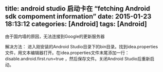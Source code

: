 title: android studio 启动卡在 “fetching Android sdk compoment information”
date: 2015-01-23 18:13:12
categories: [Android]
tags: [Android]
---

由于国内墙的原因，无法连接到Google的更新服务器

解决方法：
进入刚安装的Android Studio目录下的bin目录。找到idea.properties文件，用文本编辑器打开。在idea.properties文件末尾添加一行： disable.android.first.run=true ，然后保存文件。关闭Android Studio后重新启动。